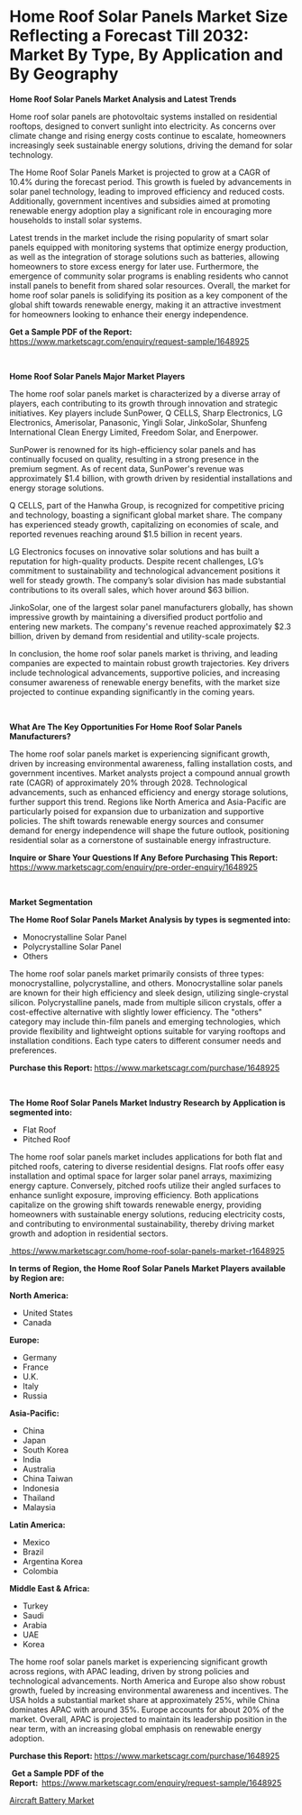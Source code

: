 <p><h1>Home Roof Solar Panels Market Size Reflecting a Forecast Till 2032: Market By Type, By Application and By Geography</h1></p><p><strong>Home Roof Solar Panels Market Analysis and Latest Trends</strong></p>
<p><p>Home roof solar panels are photovoltaic systems installed on residential rooftops, designed to convert sunlight into electricity. As concerns over climate change and rising energy costs continue to escalate, homeowners increasingly seek sustainable energy solutions, driving the demand for solar technology.</p><p>The Home Roof Solar Panels Market is projected to grow at a CAGR of 10.4% during the forecast period. This growth is fueled by advancements in solar panel technology, leading to improved efficiency and reduced costs. Additionally, government incentives and subsidies aimed at promoting renewable energy adoption play a significant role in encouraging more households to install solar systems.</p><p>Latest trends in the market include the rising popularity of smart solar panels equipped with monitoring systems that optimize energy production, as well as the integration of storage solutions such as batteries, allowing homeowners to store excess energy for later use. Furthermore, the emergence of community solar programs is enabling residents who cannot install panels to benefit from shared solar resources. Overall, the market for home roof solar panels is solidifying its position as a key component of the global shift towards renewable energy, making it an attractive investment for homeowners looking to enhance their energy independence.</p></p>
<p><strong>Get a Sample PDF of the Report:&nbsp;</strong> <a href="https://www.marketscagr.com/enquiry/request-sample/1648925?utm_campaign=2650&utm_medium=2&utm_source=Github&utm_content=ia&utm_term=07042025&utm_id=home-roof-solar-panels">https://www.marketscagr.com/enquiry/request-sample/1648925</a></p>
<p>&nbsp;</p>
<p><strong>Home Roof Solar Panels Major Market Players</strong></p>
<p><p>The home roof solar panels market is characterized by a diverse array of players, each contributing to its growth through innovation and strategic initiatives. Key players include SunPower, Q CELLS, Sharp Electronics, LG Electronics, Amerisolar, Panasonic, Yingli Solar, JinkoSolar, Shunfeng International Clean Energy Limited, Freedom Solar, and Enerpower.</p><p>SunPower is renowned for its high-efficiency solar panels and has continually focused on quality, resulting in a strong presence in the premium segment. As of recent data, SunPower's revenue was approximately $1.4 billion, with growth driven by residential installations and energy storage solutions.</p><p>Q CELLS, part of the Hanwha Group, is recognized for competitive pricing and technology, boasting a significant global market share. The company has experienced steady growth, capitalizing on economies of scale, and reported revenues reaching around $1.5 billion in recent years.</p><p>LG Electronics focuses on innovative solar solutions and has built a reputation for high-quality products. Despite recent challenges, LG’s commitment to sustainability and technological advancement positions it well for steady growth. The company’s solar division has made substantial contributions to its overall sales, which hover around $63 billion.</p><p>JinkoSolar, one of the largest solar panel manufacturers globally, has shown impressive growth by maintaining a diversified product portfolio and entering new markets. The company's revenue reached approximately $2.3 billion, driven by demand from residential and utility-scale projects.</p><p>In conclusion, the home roof solar panels market is thriving, and leading companies are expected to maintain robust growth trajectories. Key drivers include technological advancements, supportive policies, and increasing consumer awareness of renewable energy benefits, with the market size projected to continue expanding significantly in the coming years.</p></p>
<p>&nbsp;</p>
<p><strong>What Are The Key Opportunities For Home Roof Solar Panels Manufacturers?</strong></p>
<p><p>The home roof solar panels market is experiencing significant growth, driven by increasing environmental awareness, falling installation costs, and government incentives. Market analysts project a compound annual growth rate (CAGR) of approximately 20% through 2028. Technological advancements, such as enhanced efficiency and energy storage solutions, further support this trend. Regions like North America and Asia-Pacific are particularly poised for expansion due to urbanization and supportive policies. The shift towards renewable energy sources and consumer demand for energy independence will shape the future outlook, positioning residential solar as a cornerstone of sustainable energy infrastructure.</p></p>
<p><strong>Inquire or Share Your Questions If Any Before Purchasing This Report:</strong> <a href="https://www.marketscagr.com/enquiry/pre-order-enquiry/1648925?utm_campaign=2650&utm_medium=2&utm_source=Github&utm_content=ia&utm_term=07042025&utm_id=home-roof-solar-panels">https://www.marketscagr.com/enquiry/pre-order-enquiry/1648925</a></p>
<p>&nbsp;</p>
<p><strong>Market Segmentation</strong></p>
<p><strong>The Home Roof Solar Panels Market Analysis by types is segmented into:</strong></p>
<p><ul><li>Monocrystalline Solar Panel</li><li>Polycrystalline Solar Panel</li><li>Others</li></ul></p>
<p><p>The home roof solar panels market primarily consists of three types: monocrystalline, polycrystalline, and others. Monocrystalline solar panels are known for their high efficiency and sleek design, utilizing single-crystal silicon. Polycrystalline panels, made from multiple silicon crystals, offer a cost-effective alternative with slightly lower efficiency. The "others" category may include thin-film panels and emerging technologies, which provide flexibility and lightweight options suitable for varying rooftops and installation conditions. Each type caters to different consumer needs and preferences.</p></p>
<p><strong>Purchase this Report:&nbsp;</strong><a href="https://www.marketscagr.com/purchase/1648925?utm_campaign=2650&utm_medium=2&utm_source=Github&utm_content=ia&utm_term=07042025&utm_id=home-roof-solar-panels">https://www.marketscagr.com/purchase/1648925</a></p>
<p>&nbsp;</p>
<p><strong>The Home Roof Solar Panels Market Industry Research by Application is segmented into:</strong></p>
<p><ul><li>Flat Roof</li><li>Pitched Roof</li></ul></p>
<p><p>The home roof solar panels market includes applications for both flat and pitched roofs, catering to diverse residential designs. Flat roofs offer easy installation and optimal space for larger solar panel arrays, maximizing energy capture. Conversely, pitched roofs utilize their angled surfaces to enhance sunlight exposure, improving efficiency. Both applications capitalize on the growing shift towards renewable energy, providing homeowners with sustainable energy solutions, reducing electricity costs, and contributing to environmental sustainability, thereby driving market growth and adoption in residential sectors.</p></p>
<p><a href="https://www.marketscagr.com/home-roof-solar-panels-market-r1648925?utm_campaign=2650&utm_medium=2&utm_source=Github&utm_content=ia&utm_term=07042025&utm_id=home-roof-solar-panels">&nbsp;https://www.marketscagr.com/home-roof-solar-panels-market-r1648925</a></p>
<p><strong>In terms of Region, the Home Roof Solar Panels Market Players available by Region are:</strong></p>
<p>
    <p> <strong> North America: </strong>
        <ul>
            <li>United States</li>
            <li>Canada</li>
        </ul>
        </p> 
    <p> <strong> Europe: </strong>
        <ul>
            <li>Germany</li>
            <li>France</li>
            <li>U.K.</li>
            <li>Italy</li>
            <li>Russia</li>
        </ul>
        </p> 
    <p> <strong> Asia-Pacific: </strong>
        <ul>
            <li>China</li>
            <li>Japan</li>
            <li>South Korea</li>
            <li>India</li>
            <li>Australia</li>
            <li>China Taiwan</li>
            <li>Indonesia</li>
            <li>Thailand</li>
            <li>Malaysia</li>
        </ul>
        </p> 
    <p> <strong> Latin America: </strong>
        <ul>
            <li>Mexico</li>
            <li>Brazil</li>
            <li>Argentina Korea</li>
            <li>Colombia</li>
        </ul>
        </p> 
    <p> <strong> Middle East & Africa: </strong>
        <ul>
            <li>Turkey</li>
            <li>Saudi</li>
            <li>Arabia</li>
            <li>UAE</li>
            <li>Korea</li>
        </ul>
    </p>
    </p>
<p><p>The home roof solar panels market is experiencing significant growth across regions, with APAC leading, driven by strong policies and technological advancements. North America and Europe also show robust growth, fueled by increasing environmental awareness and incentives. The USA holds a substantial market share at approximately 25%, while China dominates APAC with around 35%. Europe accounts for about 20% of the market. Overall, APAC is projected to maintain its leadership position in the near term, with an increasing global emphasis on renewable energy adoption.</p></p>
<p><strong>Purchase this Report: </strong><a href="https://www.marketscagr.com/purchase/1648925?utm_campaign=2650&utm_medium=2&utm_source=Github&utm_content=ia&utm_term=07042025&utm_id=home-roof-solar-panels">https://www.marketscagr.com/purchase/1648925</a></p>
<p>&nbsp;<strong>Get a Sample PDF of the Report:&nbsp;&nbsp;</strong><a href="https://www.marketscagr.com/enquiry/request-sample/1648925?utm_campaign=2650&utm_medium=2&utm_source=Github&utm_content=ia&utm_term=07042025&utm_id=home-roof-solar-panels">https://www.marketscagr.com/enquiry/request-sample/1648925</a></p>
<p><strong></strong></p>
<p><p><a href="https://github.com/ravenecashe/Market-Research-Report-List-1/blob/main/aircraft-battery-market.md?utm_campaign=2650&utm_medium=2&utm_source=Github&utm_content=ia&utm_term=07042025&utm_id=home-roof-solar-panels">Aircraft Battery Market</a></p></p>